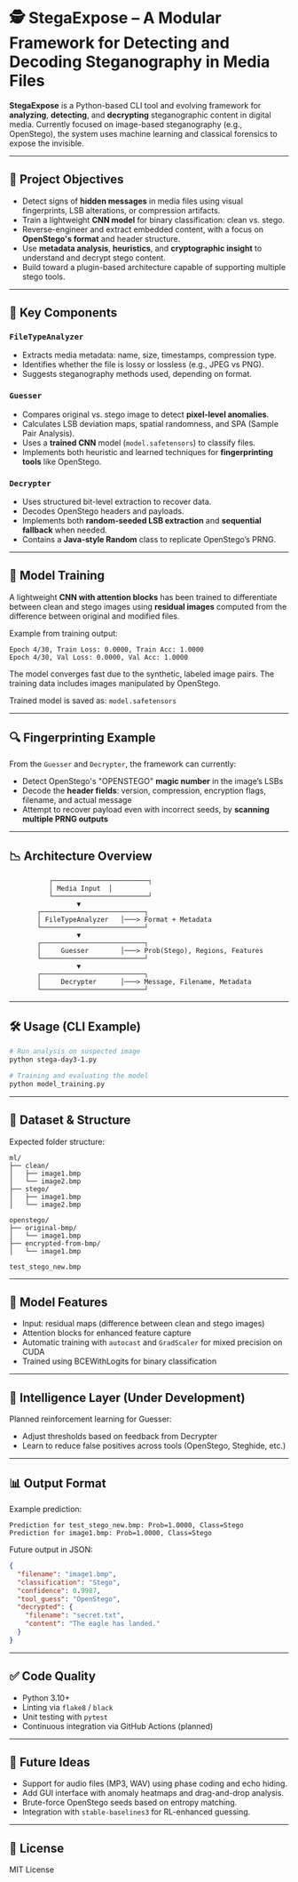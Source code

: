 # 🕵️ StegaExpose – A Modular Framework for Detecting and Decoding Steganography in Media Files

**StegaExpose** is a Python-based CLI tool and evolving framework for **analyzing**, **detecting**, and **decrypting** steganographic content in digital media. Currently focused on image-based steganography (e.g., OpenStego), the system uses machine learning and classical forensics to expose the invisible.

---

## 🎯 Project Objectives

- Detect signs of **hidden messages** in media files using visual fingerprints, LSB alterations, or compression artifacts.
- Train a lightweight **CNN model** for binary classification: clean vs. stego.
- Reverse-engineer and extract embedded content, with a focus on **OpenStego's format** and header structure.
- Use **metadata analysis**, **heuristics**, and **cryptographic insight** to understand and decrypt stego content.
- Build toward a plugin-based architecture capable of supporting multiple stego tools.

---

## 🧠 Key Components

### `FileTypeAnalyzer`
- Extracts media metadata: name, size, timestamps, compression type.
- Identifies whether the file is lossy or lossless (e.g., JPEG vs PNG).
- Suggests steganography methods used, depending on format.

### `Guesser`
- Compares original vs. stego image to detect **pixel-level anomalies**.
- Calculates LSB deviation maps, spatial randomness, and SPA (Sample Pair Analysis).
- Uses a **trained CNN** model (`model.safetensors`) to classify files.
- Implements both heuristic and learned techniques for **fingerprinting tools** like OpenStego.

### `Decrypter`
- Uses structured bit-level extraction to recover data.
- Decodes OpenStego headers and payloads.
- Implements both **random-seeded LSB extraction** and **sequential fallback** when needed.
- Contains a **Java-style Random** class to replicate OpenStego’s PRNG.

---

## 🧪 Model Training

A lightweight **CNN with attention blocks** has been trained to differentiate between clean and stego images using **residual images** computed from the difference between original and modified files.

Example from training output:
```
Epoch 4/30, Train Loss: 0.0000, Train Acc: 1.0000
Epoch 4/30, Val Loss: 0.0000, Val Acc: 1.0000
```

The model converges fast due to the synthetic, labeled image pairs. The training data includes images manipulated by OpenStego.

Trained model is saved as: `model.safetensors`

---

## 🔍 Fingerprinting Example

From the `Guesser` and `Decrypter`, the framework can currently:
- Detect OpenStego's "OPENSTEGO" **magic number** in the image’s LSBs
- Decode the **header fields**: version, compression, encryption flags, filename, and actual message
- Attempt to recover payload even with incorrect seeds, by **scanning multiple PRNG outputs**

---

## 📉 Architecture Overview

```
          ┌────────────────────────┐
          │ Media Input  │
          └────────────────────────┘
                 ▼
       ┌──────────────────────────┐
       │ FileTypeAnalyzer   │───> Format + Metadata
       └──────────────────────────┘
                 ▼
       ┌──────────────────────────┐
       │     Guesser        │───> Prob(Stego), Regions, Features
       └──────────────────────────┘
                 ▼
       ┌──────────────────────────┐
       │     Decrypter      │───> Message, Filename, Metadata
       └──────────────────────────┘
```

---

## 🛠 Usage (CLI Example)

```bash
# Run analysis on suspected image
python stega-day3-1.py

# Training and evaluating the model
python model_training.py
```

---

## 🧬 Dataset & Structure

Expected folder structure:

```
ml/
├── clean/
│   ├── image1.bmp
│   └── image2.bmp
├── stego/
│   ├── image1.bmp
│   └── image2.bmp

openstego/
├── original-bmp/
│   └── image1.bmp
├── encrypted-from-bmp/
│   └── image1.bmp

test_stego_new.bmp
```

---

## 📆 Model Features

- Input: residual maps (difference between clean and stego images)
- Attention blocks for enhanced feature capture
- Automatic training with `autocast` and `GradScaler` for mixed precision on CUDA
- Trained using BCEWithLogits for binary classification

---

## 🧠 Intelligence Layer (Under Development)

Planned reinforcement learning for Guesser:
- Adjust thresholds based on feedback from Decrypter
- Learn to reduce false positives across tools (OpenStego, Steghide, etc.)

---

## 📊 Output Format

Example prediction:
```
Prediction for test_stego_new.bmp: Prob=1.0000, Class=Stego
Prediction for image1.bmp: Prob=1.0000, Class=Stego
```

Future output in JSON:
```json
{
  "filename": "image1.bmp",
  "classification": "Stego",
  "confidence": 0.9987,
  "tool_guess": "OpenStego",
  "decrypted": {
    "filename": "secret.txt",
    "content": "The eagle has landed."
  }
}
```

---

## ✅ Code Quality

- Python 3.10+
- Linting via `flake8` / `black`
- Unit testing with `pytest`
- Continuous integration via GitHub Actions (planned)

---

## 🧪 Future Ideas

- Support for audio files (MP3, WAV) using phase coding and echo hiding.
- Add GUI interface with anomaly heatmaps and drag-and-drop analysis.
- Brute-force OpenStego seeds based on entropy matching.
- Integration with `stable-baselines3` for RL-enhanced guessing.

---

## 📜 License

MIT License
